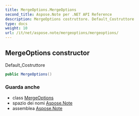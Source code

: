 ```yaml
---
title: MergeOptions.MergeOptions
second_title: Aspose.Note per .NET API Reference
description: MergeOptions costruttore. Default_Costruttore
type: docs
weight: 10
url: /it/net/aspose.note/mergeoptions/mergeoptions/
---
```

## MergeOptions constructor

Default_Costruttore

```csharp
public MergeOptions()
```

### Guarda anche

* class [MergeOptions](../)
* spazio dei nomi [Aspose.Note](../../mergeoptions/)
* assemblea [Aspose.Note](../../../)



